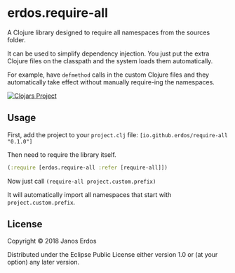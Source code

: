 # erdos.require-all

A Clojure library designed to require all namespaces from the sources folder.

It can be used to simplify dependency injection. You just put the extra Clojure
files on the classpath and the system loads them automatically.

For example, have `defmethod` calls in the custom Clojure files and they
automatically take effect without manually require-ing the namespaces.

[![Clojars Project](https://img.shields.io/clojars/v/io.github.erdos/require-all.svg)](https://clojars.org/io.github.erdos/require-all)

## Usage

First, add the project to your `project.clj` file: `[io.github.erdos/require-all "0.1.0"]`

Then need to require the library itself.

``` clojure
(:require [erdos.require-all :refer [require-all]])
```

Now just call `(require-all project.custom.prefix)`

It will automatically import all namespaces that start with `project.custom.prefix`.

## License

Copyright © 2018 Janos Erdos

Distributed under the Eclipse Public License either version 1.0 or (at
your option) any later version.
